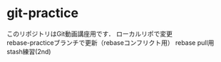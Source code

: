 # git-practice
このリポジトリはGit動画講座用です．
ローカルリポで変更  
rebase-practiceブランチで更新（rebaseコンフリクト用）
rebase pull用
stash練習(2nd)